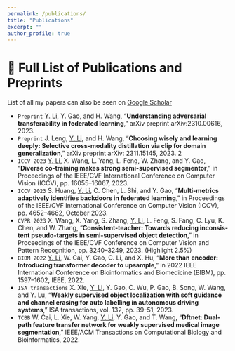 ```yaml
---
permalink: /publications/
title: "Publications"
excerpt: ""
author_profile: true
---
```

# 📝 Full List of Publications and Preprints 
List of all my papers can also be seen on [Google Scholar](https://scholar.google.com/citations?user=Dx3z0m8AAAAJ&hl=zh-CN)

- ``Preprint`` <u>Y. Li</u>, Y. Gao, and H. Wang, “**Understanding adversarial transferability in federated learning**,” arXiv preprint arXiv:2310.00616, 2023.
- ``Preprint`` J. Leng, <u>Y. Li</u>, and H. Wang, “**Choosing wisely and learning deeply: Selective cross-modality distillation via clip for
domain generalization**,” arXiv preprint arXiv: 2311.15145, 2023. 2
- `ICCV 2023` <u>Y. Li</u>, X. Wang, L. Yang, L. Feng, W. Zhang, and Y. Gao, “**Diverse co-training makes strong semi-supervised segmentor**,” in Proceedings of the IEEE/CVF International Conference on Computer Vision (ICCV), pp. 16055–16067, 2023.
- ``ICCV 2023`` S. Huang, <u>Y. Li</u>, C. Chen, L. Shi, and Y. Gao, “**Multi-metrics adaptively identifies backdoors in federated learning**,” in Proceedings of the IEEE/CVF International Conference on Computer Vision (ICCV), pp. 4652–4662, October 2023.
- ``CVPR 2023`` X. Wang, X. Yang, S. Zhang, <u>Y. Li</u>, L. Feng, S. Fang, C. Lyu, K. Chen, and W. Zhang, “**Consistent-teacher: Towards reducing inconsis- tent pseudo-targets in semi-supervised object detection**,” in Proceedings of the IEEE/CVF Conference on Computer Vision and Pattern Recognition, pp. 3240–3249, 2023. (Highlight 2.5%)
- ``BIBM 2022`` <u>Y. Li</u>, W. Cai, Y. Gao, C. Li, and X. Hu, “**More than encoder: Introducing transformer decoder to upsample**,” in 2022 IEEE International Conference on Bioinformatics and Biomedicine (BIBM), pp. 1597–1602, IEEE, 2022.
- ``ISA transactions`` X. Xie, <u>Y. Li</u>, Y. Gao, C. Wu, P. Gao, B. Song, W. Wang, and Y. Lu, “**Weakly supervised object localization with soft guidance and channel erasing for auto labelling in autonomous driving systems**,” ISA transactions, vol. 132, pp. 39–51, 2023.
- ``TCBB`` W. Cai, L. Xie, W. Yang, <u>Y. Li</u>, Y. Gao, and T. Wang, “**Dftnet: Dual-path feature transfer network for weakly supervised medical image segmentation**,” IEEE/ACM Transactions on Computational Biology and Bioinformatics, 2022.

